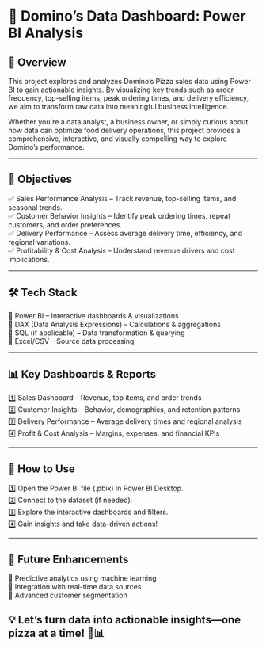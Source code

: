 # 🍕 Domino’s Data Dashboard: Power BI Analysis


## 📌 Overview

This project explores and analyzes Domino’s Pizza sales data using Power BI to gain actionable insights. By visualizing key trends such as order frequency, top-selling items, peak ordering times, and delivery efficiency, we aim to transform raw data into meaningful business intelligence.

Whether you're a data analyst, a business owner, or simply curious about how data can optimize food delivery operations, this project provides a comprehensive, interactive, and visually compelling way to explore Domino’s performance.


---

## 🎯 Objectives

✅ Sales Performance Analysis – Track revenue, top-selling items, and seasonal trends.<br/>
✅ Customer Behavior Insights – Identify peak ordering times, repeat customers, and order preferences.<br/>
✅ Delivery Performance – Assess average delivery time, efficiency, and regional variations.<br/>
✅ Profitability & Cost Analysis – Understand revenue drivers and cost implications.<br/>


---

## 🛠 Tech Stack

🔹 Power BI – Interactive dashboards & visualizations<br/>
🔹 DAX (Data Analysis Expressions) – Calculations & aggregations<br/>
🔹 SQL (if applicable) – Data transformation & querying<br/>
🔹 Excel/CSV – Source data processing<br/>


---

## 📊 Key Dashboards & Reports

1️⃣ Sales Dashboard – Revenue, top items, and order trends<br/>
2️⃣ Customer Insights – Behavior, demographics, and retention patterns<br/>
3️⃣ Delivery Performance – Average delivery times and regional analysis<br/>
4️⃣ Profit & Cost Analysis – Margins, expenses, and financial KPIs<br/>


---

## 🚀 How to Use

1️⃣ Open the Power BI file (.pbix) in Power BI Desktop.<br/>
2️⃣ Connect to the dataset (if needed).<br/>
3️⃣ Explore the interactive dashboards and filters.<br/>
4️⃣ Gain insights and take data-driven actions!<br/>


---

## 📌 Future Enhancements

🔹 Predictive analytics using machine learning<br/>
🔹 Integration with real-time data sources<br/>
🔹 Advanced customer segmentation<br/>

## 💡 Let’s turn data into actionable insights—one pizza at a time! 🍕📊
